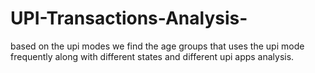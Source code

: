 # UPI-Transactions-Analysis-
based on the upi modes we find the age groups that uses the upi mode frequently along with different states and different upi apps analysis.

